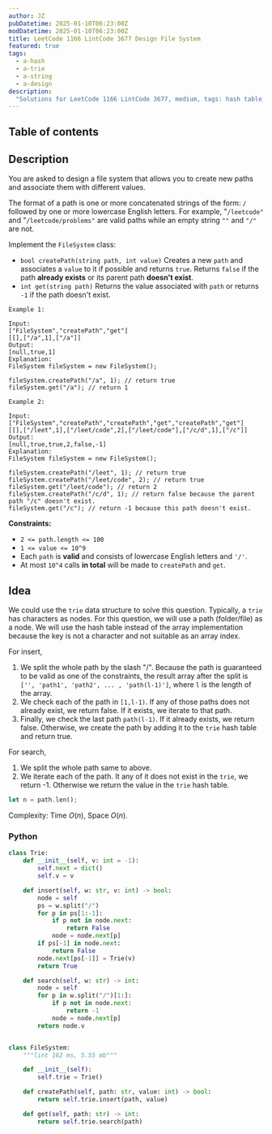 ```yaml
---
author: JZ
pubDatetime: 2025-01-10T06:23:00Z
modDatetime: 2025-01-10T06:23:00Z
title: LeetCode 1166 LintCode 3677 Design File System
featured: true
tags:
  - a-hash
  - a-trie
  - a-string
  - a-design
description:
  "Solutions for LeetCode 1166 LintCode 3677, medium, tags: hash table, trie, string, design."
---
```


## Table of contents

## Description

You are asked to design a file system that allows you to create new paths and associate them with different values.

The format of a path is one or more concatenated strings of the form: `/` followed by one or more lowercase English letters. For example, "`/leetcode"` and "`/leetcode/problems"` are valid paths while an empty string `""` and `"/"` are not.

Implement the `FileSystem` class:

-   `bool createPath(string path, int value)` Creates a new `path` and associates a `value` to it if possible and returns `true`. Returns `false` if the path **already exists** or its parent path **doesn't exist**.
-   `int get(string path)` Returns the value associated with `path` or returns `-1` if the path doesn't exist.


```
Example 1:

Input:
["FileSystem","createPath","get"]
[[],["/a",1],["/a"]]
Output:
[null,true,1]
Explanation:
FileSystem fileSystem = new FileSystem();

fileSystem.createPath("/a", 1); // return true
fileSystem.get("/a"); // return 1

Example 2:

Input:
["FileSystem","createPath","createPath","get","createPath","get"]
[[],["/leet",1],["/leet/code",2],["/leet/code"],["/c/d",1],["/c"]]
Output:
[null,true,true,2,false,-1]
Explanation:
FileSystem fileSystem = new FileSystem();

fileSystem.createPath("/leet", 1); // return true
fileSystem.createPath("/leet/code", 2); // return true
fileSystem.get("/leet/code"); // return 2
fileSystem.createPath("/c/d", 1); // return false because the parent path "/c" doesn't exist.
fileSystem.get("/c"); // return -1 because this path doesn't exist.
```

**Constraints:**

-   `2 <= path.length <= 100`
-   `1 <= value <= 10^9`
-   Each `path` is **valid** and consists of lowercase English letters and `'/'`.
-   At most `10^4` calls **in total** will be made to `createPath` and `get`.

## Idea

We could use the `trie` data structure to solve this question. Typically, a `trie` has characters as nodes. For this question, we will use a path (folder/file) as a node. We will use the hash table instead of the array implementation because the key is not a character and not suitable as an array index.

For insert,

1. We split the whole path by the slash "/". Because the path is guaranteed to be valid as one of the constraints, the result array after the split is `['', 'path1', 'path2', ... , 'path(l-1)']`, where `l` is the length of the array.
2. We check each of the path in `[1,l-1)`. If any of those paths does not already exist, we return false. If it exists, we iterate to that path.
3. Finally, we check the last path `path(l-1)`. If it already exists, we return false. Otherwise, we create the path by adding it to the `trie` hash table and return true.

For search,

1. We split the whole path same to above.
2. We iterate each of the path. It any of it does not exist in the `trie`, we return -1. Otherwise we return the value in the `trie` hash table.

```rust
let n = path.len();
```

Complexity: Time $O(n)$, Space $O(n)$.

### Python

```python
class Trie:
    def __init__(self, v: int = -1):
        self.next = dict()
        self.v = v

    def insert(self, w: str, v: int) -> bool:
        node = self
        ps = w.split("/")
        for p in ps[1:-1]:
            if p not in node.next:
                return False
            node = node.next[p]
        if ps[-1] in node.next:
            return False
        node.next[ps[-1]] = Trie(v)
        return True

    def search(self, w: str) -> int:
        node = self
        for p in w.split("/")[1:]:
            if p not in node.next:
                return -1
            node = node.next[p]
        return node.v


class FileSystem:
    """lint 162 ms, 5.55 mb"""

    def __init__(self):
        self.trie = Trie()

    def createPath(self, path: str, value: int) -> bool:
        return self.trie.insert(path, value)

    def get(self, path: str) -> int:
        return self.trie.search(path)
```

